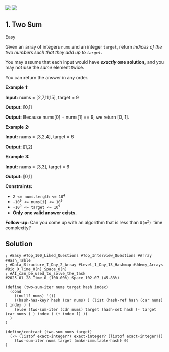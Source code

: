 [![](https://img.shields.io/github/stars/LeetCode-in-Racket/LeetCode-in-Racket?label=Stars&style=flat-square)](https://github.com/LeetCode-in-Racket/LeetCode-in-Racket)
[![](https://img.shields.io/github/forks/LeetCode-in-Racket/LeetCode-in-Racket?label=Fork%20me%20on%20GitHub%20&style=flat-square)](https://github.com/LeetCode-in-Racket/LeetCode-in-Racket/fork)

## 1\. Two Sum

Easy

Given an array of integers `nums` and an integer `target`, return _indices of the two numbers such that they add up to `target`_.

You may assume that each input would have **_exactly_ one solution**, and you may not use the _same_ element twice.

You can return the answer in any order.

**Example 1:**

**Input:** nums = [2,7,11,15], target = 9

**Output:** [0,1]

**Output:** Because nums[0] + nums[1] == 9, we return [0, 1]. 

**Example 2:**

**Input:** nums = [3,2,4], target = 6

**Output:** [1,2] 

**Example 3:**

**Input:** nums = [3,3], target = 6

**Output:** [0,1] 

**Constraints:**

*   <code>2 <= nums.length <= 10<sup>4</sup></code>
*   <code>-10<sup>9</sup> <= nums[i] <= 10<sup>9</sup></code>
*   <code>-10<sup>9</sup> <= target <= 10<sup>9</sup></code>
*   **Only one valid answer exists.**

**Follow-up:** Can you come up with an algorithm that is less than <code>O(n<sup>2</sup>) </code>time complexity?

## Solution

```racket
; #Easy #Top_100_Liked_Questions #Top_Interview_Questions #Array #Hash_Table
; #Data_Structure_I_Day_2_Array #Level_1_Day_13_Hashmap #Udemy_Arrays #Big_O_Time_O(n)_Space_O(n)
; #AI_can_be_used_to_solve_the_task #2025_01_28_Time_0_(100.00%)_Space_102.07_(45.83%)

(define (two-sum-iter nums target hash index)
  (cond
    ((null? nums) '())
    ((hash-has-key? hash (car nums) ) (list (hash-ref hash (car nums) ) index ) )
    (else (two-sum-iter (cdr nums) target (hash-set hash (- target (car nums ) ) index ) (+ index 1) ))
  )
)

(define/contract (two-sum nums target)
  (-> (listof exact-integer?) exact-integer? (listof exact-integer?))
    (two-sum-iter nums target (make-immutable-hash) 0)
)
```